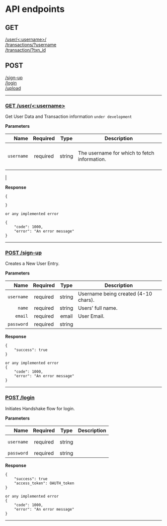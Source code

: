 # API endpoints

## GET
[/user/<:username>/](#user) <br/>
[/transactions/?username](#transactions) <br/>
[/transaction/?txn_id](#transaction) <br/>

## POST
[/sign-up](#sign-up/) <br/>
[/login](#/login/) <br/>
[/upload](#/upload/) <br/>
___

### <u> GET /user/<:username> </u>

Get User Data and Transaction information `under development`

**Parameters**

|          Name | Required |  Type   | Description                                                                                                                                                           |
| -------------:|:--------:|:-------:| --------------------------------------------------------------------------------------------------------------------------------------------------------------------- |
|     `username` | required | string  | <br/>The username for which to fetch information. <br/><br/>
|

**Response**

```
{
   
}

or any implemented error

{
    "code": 1000,
    "error": "An error message"
}
```
___

### <u> POST /sign-up </u>
Creates a New User Entry. 

**Parameters**

|          Name | Required |  Type   | Description                                                                                                                                                           |
| -------------:|:--------:|:-------:| --------------------------------------------------------------------------------------------------------------------------------------------------------------------- |
|     `username` | required | string  |Username being created (4-10 chars).<br/>|
|        `name` | required | string  |  Users' full name. <br/> |
| `email` | required | email | User Email. 
|       `password` | required | string  | 
**Response**

```
{
    "success": true
}

or any implemented error
{
    "code": 1000,
    "error": "An error message"
}
```
___

### <u> POST /login </u>
Initiates Handshake flow for login.

**Parameters**

|          Name | Required |  Type   | Description                                                                                                                                                         |
| -------------:|:--------:|:-------:| ------------------------------------------------------------------------------------------------------------------------------------------------------------------- |
|     `username` | required | string  |  <br/><br/>|
|       `password` | required | string  | 


**Response**

```
{
    "success": true
    "access_token": OAUTH_token
}

or any implemented error
{
    "code": 1000,
    "error": "An error message"
}
```
___